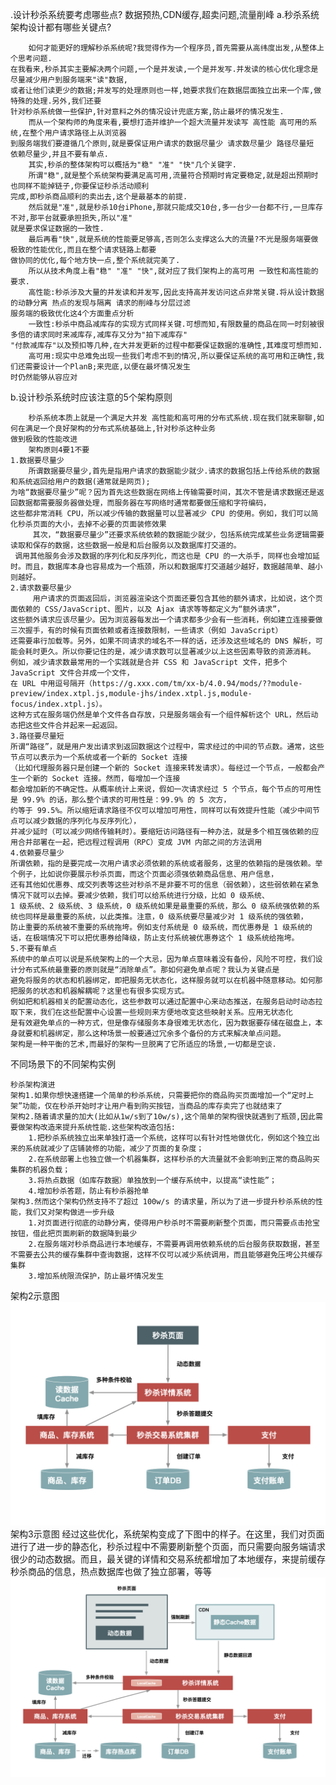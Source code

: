 .设计秒杀系统要考虑哪些点? 数据预热,CDN缓存,超卖问题,流量削峰
a.秒杀系统架构设计都有哪些关键点?

        如何才能更好的理解秒杀系统呢?我觉得作为一个程序员,首先需要从高纬度出发,从整体上个思考问题.
    在我看来,秒杀其实主要解决两个问题,一个是并发读,一个是并发写.并发读的核心优化理念是尽量减少用户到服务端来"读"数据,
    或者让他们读更少的数据;并发写的处理原则也一样,她要求我们在数据层面独立出来一个库,做特殊的处理.另外,我们还要
    针对秒杀系统做一些保护,针对意料之外的情况设计兜底方案,防止最坏的情况发生.
        而从一个架构师的角度来看,要想打造并维护一个超大流量并发读写 高性能 高可用的系统,在整个用户请求路径上从浏览器
    到服务端我们要遵循几个原则,就是要保证用户请求的数据尽量少 请求数尽量少 路径尽量短 依赖尽量少,并且不要有单点.
        其实,秒杀的整体架构可以概括为"稳" "准" "快"几个关键字.
        所谓"稳",就是整个系统架构要满足高可用,流量符合预期时肯定要稳定,就是超出预期时也同样不能掉链子,你要保证秒杀活动顺利
    完成,即秒杀商品顺利的卖出去,这个是最基本的前提.
        然后就是"准",就是秒杀10台iPhone,那就只能成交10台,多一台少一台都不行,一旦库存不对,那平台就要承担损失,所以"准"
    就是要求保证数据的一致性.
        最后再看"快",就是系统的性能要足够高,否则怎么支撑这么大的流量?不光是服务端要做极致的性能优化,而且在整个请求链路上都要
    做协同的优化,每个地方快一点,整个系统就完美了.
        所以从技术角度上看"稳" "准" "快",就对应了我们架构上的高可用 一致性和高性能的要求.
        高性能:秒杀涉及大量的并发读和并发写,因此支持高并发访问这点非常关键.将从设计数据的动静分离 热点的发现与隔离 请求的削峰与分层过滤
    服务端的极致优化这4个方面重点分析
        一致性:秒杀中商品减库存的实现方式同样关键.可想而知,有限数量的商品在同一时刻被很多倍的请求同时来减库存,减库存又分为"拍下减库存"
    "付款减库存"以及预扣等几种,在大并发更新的过程中都要保证数据的准确性,其难度可想而知.
        高可用:现实中总难免出现一些我们考虑不到的情况,所以要保证系统的高可用和正确性,我们还需要设计一个PlanB;来兜底,以便在最坏情况发生
    时仍然能够从容应对                       
b.设计秒杀系统时应该注意的5个架构原则

        秒杀系统本质上就是一个满足大并发 高性能和高可用的分布式系统.现在我们就来聊聊,如何在满足一个良好架构的分布式系统基础上,针对秒杀这种业务
    做到极致的性能改进
        架构原则4要1不要
    1.数据要尽量少
        所谓数据要尽量少,首先是指用户请求的数据能少就少.请求的数据包括上传给系统的数据和系统返回给用户的数据(通常就是网页);
    为啥“数据要尽量少”呢？因为首先这些数据在网络上传输需要时间，其次不管是请求数据还是返回数据都需要服务器做处理，而服务器在写网络时通常都要做压缩和字符编码，
    这些都非常消耗 CPU，所以减少传输的数据量可以显著减少 CPU 的使用。例如，我们可以简化秒杀页面的大小，去掉不必要的页面装修效果
         其次，“数据要尽量少”还要求系统依赖的数据能少就少，包括系统完成某些业务逻辑需要读取和保存的数据，这些数据一般是和后台服务以及数据库打交道的。
     调用其他服务会涉及数据的序列化和反序列化，而这也是 CPU 的一大杀手，同样也会增加延时。而且，数据库本身也容易成为一个瓶颈，所以和数据库打交道越少越好，数据越简单、越小则越好。
    2.请求数要尽量少
         用户请求的页面返回后，浏览器渲染这个页面还要包含其他的额外请求，比如说，这个页面依赖的 CSS/JavaScript、图片，以及 Ajax 请求等等都定义为“额外请求”，
    这些额外请求应该尽量少。因为浏览器每发出一个请求都多少会有一些消耗，例如建立连接要做三次握手，有的时候有页面依赖或者连接数限制，一些请求（例如 JavaScript）
    还需要串行加载等。另外，如果不同请求的域名不一样的话，还涉及这些域名的 DNS 解析，可能会耗时更久。所以你要记住的是，减少请求数可以显著减少以上这些因素导致的资源消耗。 
    例如，减少请求数最常用的一个实践就是合并 CSS 和 JavaScript 文件，把多个 JavaScript 文件合并成一个文件，
    在 URL 中用逗号隔开（https://g.xxx.com/tm/xx-b/4.0.94/mods/??module-preview/index.xtpl.js,module-jhs/index.xtpl.js,module-focus/index.xtpl.js）。
    这种方式在服务端仍然是单个文件各自存放，只是服务端会有一个组件解析这个 URL，然后动态把这些文件合并起来一起返回。
    3.路径要尽量短
    所谓“路径”，就是用户发出请求到返回数据这个过程中，需求经过的中间的节点数。通常，这些节点可以表示为一个系统或者一个新的 Socket 连接
    （比如代理服务器只是创建一个新的 Socket 连接来转发请求）。每经过一个节点，一般都会产生一个新的 Socket 连接。然而，每增加一个连接
    都会增加新的不确定性。从概率统计上来说，假如一次请求经过 5 个节点，每个节点的可用性是 99.9% 的话，那么整个请求的可用性是：99.9% 的 5 次方，
    约等于 99.5%。所以缩短请求路径不仅可以增加可用性，同样可以有效提升性能（减少中间节点可以减少数据的序列化与反序列化），
    并减少延时（可以减少网络传输耗时）。要缩短访问路径有一种办法，就是多个相互强依赖的应用合并部署在一起，把远程过程调用（RPC）变成 JVM 内部之间的方法调用
    4.依赖要尽量少
    所谓依赖，指的是要完成一次用户请求必须依赖的系统或者服务，这里的依赖指的是强依赖。举个例子，比如说你要展示秒杀页面，而这个页面必须强依赖商品信息、用户信息，
    还有其他如优惠券、成交列表等这些对秒杀不是非要不可的信息（弱依赖），这些弱依赖在紧急情况下就可以去掉。要减少依赖，我们可以给系统进行分级，比如 0 级系统、
    1 级系统、2 级系统、3 级系统，0 级系统如果是最重要的系统，那么 0 级系统强依赖的系统也同样是最重要的系统，以此类推。注意，0 级系统要尽量减少对 1 级系统的强依赖，
    防止重要的系统被不重要的系统拖垮。例如支付系统是 0 级系统，而优惠券是 1 级系统的话，在极端情况下可以把优惠券给降级，防止支付系统被优惠券这个 1 级系统给拖垮。
    5.不要有单点
    系统中的单点可以说是系统架构上的一个大忌，因为单点意味着没有备份，风险不可控，我们设计分布式系统最重要的原则就是“消除单点”。那如何避免单点呢？我认为关键点是
    避免将服务的状态和机器绑定，即把服务无状态化，这样服务就可以在机器中随意移动。如何那把服务的状态和机器解耦呢？这里也有很多实现方式。
    例如把和机器相关的配置动态化，这些参数可以通过配置中心来动态推送，在服务启动时动态拉取下来，我们在这些配置中心设置一些规则来方便地改变这些映射关系。应用无状态化
    是有效避免单点的一种方式，但是像存储服务本身很难无状态化，因为数据要存储在磁盘上，本身就要和机器绑定，那么这种场景一般要通过冗余多个备份的方式来解决单点问题。
    架构是一种平衡的艺术,而最好的架构一旦脱离了它所适应的场景,一切都是空谈.
不同场景下的不同架构实例

    秒杀架构演进
    架构1.如果你想快速搭建一个简单的秒杀系统，只需要把你的商品购买页面增加一个“定时上架”功能，仅在秒杀开始时才让用户看到购买按钮，当商品的库存卖完了也就结束了
    架构2.随着请求量的加大(比如从1w/s到了10w/s),这个简单的架构很快就遇到了瓶颈,因此需要做架构改造来提升系统性能.这些架构改造包括:
        1.把秒杀系统独立出来单独打造一个系统，这样可以有针对性地做优化，例如这个独立出来的系统就减少了店铺装修的功能，减少了页面的复杂度；
        2.在系统部署上也独立做一个机器集群，这样秒杀的大流量就不会影响到正常的商品购买集群的机器负载；
        3.将热点数据（如库存数据）单独放到一个缓存系统中，以提高“读性能”；
        4.增加秒杀答题，防止有秒杀器抢单
    架构3.然而这个架构仍然支持不了超过 100w/s 的请求量，所以为了进一步提升秒杀系统的性能，我们又对架构做进一步升级
        1.对页面进行彻底的动静分离，使得用户秒杀时不需要刷新整个页面，而只需要点击抢宝按钮，借此把页面刷新的数据降到最少
        2.在服务端对秒杀商品进行本地缓存，不需要再调用依赖系统的后台服务获取数据，甚至不需要去公共的缓存集群中查询数据，这样不仅可以减少系统调用，而且能够避免压垮公共缓存集群
        3.增加系统限流保护，防止最坏情况发生            
架构2示意图
![image_22](../image_22.png)
架构3示意图
经过这些优化，系统架构变成了下图中的样子。在这里，我们对页面进行了进一步的静态化，秒杀过程中不需要刷新整个页面，而只需要向服务端请求很少的动态数据。而且，最关键的详情和交易系统都增加了本地缓存，来提前缓存秒杀商品的信息，热点数据库也做了独立部署，等等
![image_23](../image_23.png)